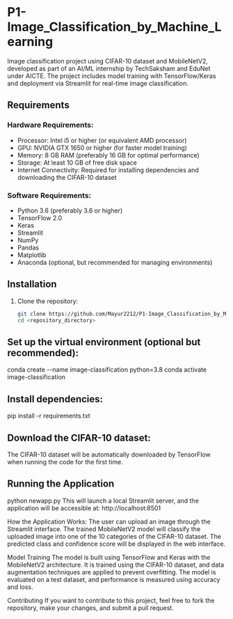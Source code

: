# P1-Image_Classification_by_Machine_Learning
Image classification project using CIFAR-10 dataset and MobileNetV2, developed as part of an AI/ML internship by TechSaksham and EduNet under AICTE. The project includes model training with TensorFlow/Keras and deployment via Streamlit for real-time image classification.

## Requirements

### Hardware Requirements:
- Processor: Intel i5 or higher (or equivalent AMD processor)
- GPU: NVIDIA GTX 1650 or higher (for faster model training)
- Memory: 8 GB RAM (preferably 16 GB for optimal performance)
- Storage: At least 10 GB of free disk space
- Internet Connectivity: Required for installing dependencies and downloading the CIFAR-10 dataset

### Software Requirements:
- Python 3.6 (preferably 3.6 or higher)
- TensorFlow 2.0
- Keras
- Streamlit
- NumPy
- Pandas
- Matplotlib
- Anaconda (optional, but recommended for managing environments)

## Installation

1. Clone the repository:
   ```bash
   git clone https://github.com/Mayur2212/P1-Image_Classification_by_Machine_Learning/
   cd <repository_directory>

## Set up the virtual environment (optional but recommended):
  conda create --name image-classification python=3.8
  conda activate image-classification

## Install dependencies:
  pip install -r requirements.txt

## Download the CIFAR-10 dataset:
  The CIFAR-10 dataset will be automatically downloaded by TensorFlow when running the code for the first time.

## Running the Application
  python newapp.py
  This will launch a local Streamlit server, and the application will be accessible at: http://localhost:8501
  
How the Application Works:
The user can upload an image through the Streamlit interface.
The trained MobileNetV2 model will classify the uploaded image into one of the 10 categories of the CIFAR-10 dataset.
The predicted class and confidence score will be displayed in the web interface.

Model Training
The model is built using TensorFlow and Keras with the MobileNetV2 architecture. It is trained using the CIFAR-10 dataset, and data augmentation techniques are applied to prevent overfitting. The model is evaluated on a test dataset, and performance is measured using accuracy and loss.

Contributing
If you want to contribute to this project, feel free to fork the repository, make your changes, and submit a pull request.

   
